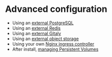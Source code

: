 # Advanced configuration

- Using an [external PostgreSQL](external-db/index.md)
- Using an [external Redis](external-redis/index.md)
- Using an [external Gitaly](external-gitaly/index.md)
- Using an [external object storage](external-object-storage/index.md)
- Using your own [Nginx ingress controller](external-nginx/index.md)
- After install, [managing Persistent Volumes](persistent-volumes/index.md)
